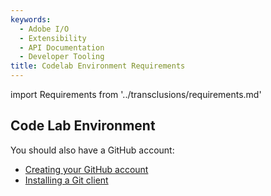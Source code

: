 ```yaml
---
keywords:
  - Adobe I/O
  - Extensibility
  - API Documentation
  - Developer Tooling
title: Codelab Environment Requirements
---
```


import Requirements from '../transclusions/requirements.md'

<Requirements/>

## Code Lab Environment

You should also have a GitHub account: 

* [Creating your GitHub account](https://help.github.com/en/github/getting-started-with-github/signing-up-for-a-new-github-account)
* [Installing a Git client](https://git-scm.com/downloads)

